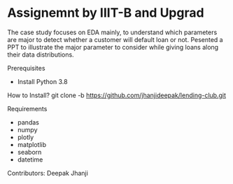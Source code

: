 # Assignemnt by IIIT-B and Upgrad

The case study focuses on EDA mainly, to understand which parameters are major to detect whether a customer will default loan or not. Pesented a PPT to illustrate the major parameter to consider while giving loans along their data distributions.

Prerequisites
- Install Python 3.8

How to Install?
git clone -b https://github.com/jhanjideepak/lending-club.git

Requirements
- pandas
- numpy
- plotly
- matplotlib
- seaborn
- datetime

Contributors:
Deepak Jhanji

